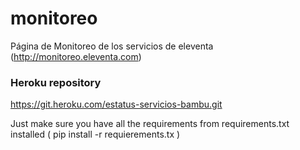 # monitoreo
Página de Monitoreo de los servicios de eleventa (http://monitoreo.eleventa.com)

### Heroku repository
https://git.heroku.com/estatus-servicios-bambu.git

Just make sure you have all the requirements from requirements.txt installed ( pip install -r requierements.tx )
